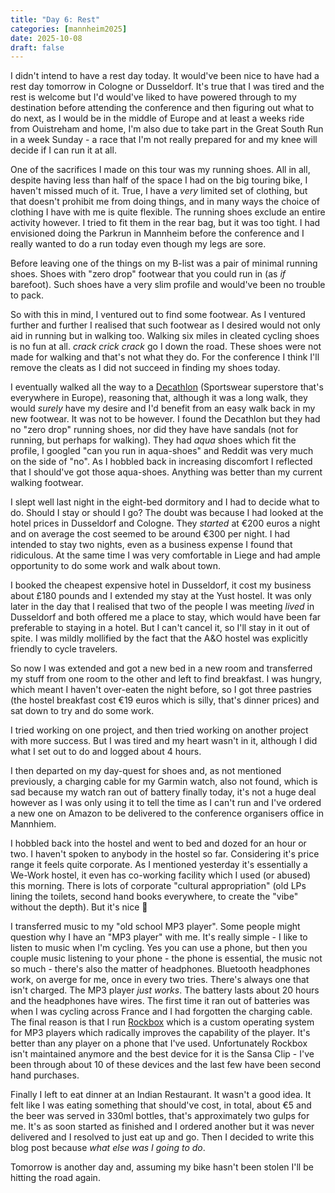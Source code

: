 ```yaml
--- 
title: "Day 6: Rest"
categories: [mannheim2025]
date: 2025-10-08
draft: false
---
```

I didn't intend to have a rest day today. It would've been nice to have had a
rest day tomorrow in Cologne or Dusseldorf. It's true that I was tired and the
rest is welcome but I'd would've liked to have powered through to my
destination before attending the conference and then figuring out what to do
next, as I would be in the middle of Europe and at least a weeks ride from
Ouistreham and home, I'm also due to take part in the Great South Run in a
week Sunday - a race that I'm not really prepared for and my knee will decide
if I can run it at all.

One of the sacrifices I made on this tour was my running shoes. All in all,
despite having less than half of the space I had on the big touring bike, I
haven't missed much of it. True, I have a _very_ limited set of clothing, but
that doesn't prohibit me from doing things, and in many ways the choice of
clothing I have with me is quite flexible. The running shoes exclude an entire
activity however. I tried to fit them in the rear bag, but it was too tight. I
had envisioned doing the Parkrun in Mannheim before the conference and I
really wanted to do a run today even though my legs are sore.

Before leaving one of the things on my B-list was a pair of minimal running
shoes. Shoes with "zero drop" footwear that you could run in (as _if_
barefoot). Such shoes have a very slim profile and would've been no trouble to
pack.

So with this in mind, I ventured out to find some footwear. As I ventured
further and further I realised that such footwear as I desired would not only
aid in running but in walking too. Walking six miles in cleated cycling shoes
is no fun at all. *crack crick crack* go I down the road. These shoes were not
made for walking and that's not what they do. For the conference I think I'll
remove the cleats as I did not succeed in finding my shoes today.

I eventually walked all the way to a [Decathlon](https://www.decathlon.co.uk/)
(Sportswear superstore that's everywhere in Europe), reasoning that, although
it was a long walk, they would _surely_ have my desire and I'd benefit from an
easy walk back in my new footwear. It was not to be however. I found the
Decathlon but they had no "zero drop" running shoes, nor did they have have
sandals (not for running, but perhaps for walking). They had _aqua_ shoes
which fit the profile, I googled "can you run in aqua-shoes" and Reddit was
very much on the side of "no". As I hobbled back in increasing discomfort I
reflected that I should've got those aqua-shoes. Anything was better than my
current walking footwear.

I slept well last night in the eight-bed dormitory and I had to decide what to
do. Should I stay or should I go? The doubt was because I had looked at the
hotel prices in Dusseldorf and Cologne. They _started_ at €200 euros a night
and on average the cost seemed to be around €300 per night. I had intended to
stay two nights, even as a business expense I found that ridiculous. At the
same time I was very comfortable in Liege and had ample opportunity to do some
work and walk about town.

I booked the cheapest expensive hotel in Dusseldorf, it cost my business
about £180 pounds and I extended my stay at the Yust hostel. It was only later
in the day that I realised that two of the people I was meeting _lived_ in
Dusseldorf and both offered me a place to stay, which would have been far
preferable to staying in a hotel. But I can't cancel it, so I'll stay in it
out of spite. I was mildly mollified by the fact that the A&O hostel was
explicitly friendly to cycle travelers.

So now I was extended and got a new bed in a new room and transferred my stuff
from one room to the other and left to find breakfast. I was hungry, which
meant I haven't over-eaten the night before, so I got three pastries (the
hostel breakfast cost €19 euros which is silly, that's dinner prices) and sat
down to try and do some work.

I tried working on one project, and then tried working on another project with
more success. But I was tired and my heart wasn't in it, although I did what I
set out to do and logged about 4 hours.

I then departed on my day-quest for shoes and, as not mentioned previously, a
charging cable for my Garmin watch, also not found, which is sad because my
watch ran out of battery finally today, it's not a huge deal however as I was
only using it to tell the time as I can't run and I've ordered a new one on
Amazon to be delivered to the conference organisers office in Mannhiem.

I hobbled back into the hostel and went to bed and dozed for an hour or two. I
haven't spoken to anybody in the hostel so far. Considering it's price range
it feels quite corporate. As I mentioned yesterday it's essentially a We-Work
hostel, it even has co-working facility which I used (or abused) this morning.
There is lots of corporate "cultural appropriation" (old LPs lining the toilets,
second hand books everywhere, to create the "vibe" without the depth). But
it's nice 🤷

I transferred music to my "old school MP3 player". Some people might question
why I have an "MP3 player" with me. It's really simple - I like to listen to
music when I'm cycling. Yes you can use a phone, but then you couple music
listening to your phone - the phone is essential, the music not so much -
there's also the matter of headphones. Bluetooth headphones work, on averge
for me, once in every two tries. There's always one that isn't charged. The
MP3 player _just works_. The battery lasts about 20 hours and the headphones
have wires. The first time it ran out of batteries was when I was cycling
across France and I had forgotten the charging cable. The final reason is that
I run [Rockbox](https://www.rockbox.org) which is a custom operating system
for MP3 players which radically improves the capability of the player. It's
better than any player on a phone that I've used. Unfortunately Rockbox isn't
maintained anymore and the best device for it is the Sansa Clip - I've been
through about 10 of these devices and the last few have been second hand
purchases.

Finally I left to eat dinner at an Indian Restaurant. It wasn't a good idea.
It felt like I was eating something that should've cost, in total, about €5
and the beer was served in 330ml bottles, that's approximately two gulps for
me. It's as soon started as finished and I ordered another but it was never
delivered and I resolved to just eat up and go. Then I decided to write this
blog post because _what else was I going to do_.

Tomorrow is another day and, assuming my bike hasn't been stolen I'll be
hitting the road again.










